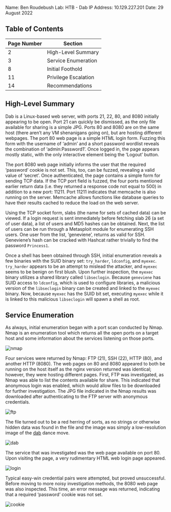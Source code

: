 Name: Ben Roudebush
Lab: HTB - Dab
IP Address: 10.129.227.201
Date: 29 August 2022

## Table of Contents

| Page Number | Section |
| - | - |
| 2 | High-Level Summary |
| 3 | Service Enumeration |
| 8 | Initial Foothold |
| 11 | Privilege Escalation |
| 14 | Recommendations |

## High-Level Summary

Dab is a Linux-based web server, with ports 21, 22, 80, and 8080 initially appearing to be open. Port 21 can quickly be dismissed, as the only file available for sharing is a simple JPG. Ports 80 and 8080 are on the same host (there aren’t any VM shenanigans going on), but are hosting different webpages. The port 80 web page is a simple HTML login form. Fuzzing this form with the username of ‘admin’ and a short password wordlist reveals the combination of ‘admin:Password1’. Once logged in, the page appears mostly static, with the only interactive element being the ‘Logout’ button. 

The port 8080 web page initially informs the user that the required ‘password’ cookie is not set. This, too, can be fuzzed, revealing a valid value of ‘secret’. Once authenticated, the page contains a simple form for sending TCP data. If the TCP port field is fuzzed, the four ports mentioned earlier return data (i.e. they returned a response code not equal to 500) in addition to a new port: 11211. Port 11211 indicates that memcache is also running on the server. Memcache allows functions like database queries to have their results cached to reduce the load on the web server.

Using the TCP socket form, slabs (the name for sets of cached data) can be viewed. If a login request is sent immediately before fetching slab 26 (a set of user data), a list of users and MD5 hashes can be obtained. Next, the list of users can be run through a Metasploit module for enumerating SSH users. One user from the list, ‘geneviene’, returns as valid for SSH. Geneviene’s hash can be cracked with Hashcat rather trivially to find the password `Princess1`.

Once a shell has been obtained through SSH, initial enumeration reveals a few binaries with the SUID binary set: `try_harder`, `ldconfig`, and `myexec`. `try_harder` appears to be an attempt to mislead the attacker, and `myexec` seems to be benign on first blush. Upon further inspection, the `myexec` binary utilizes a shared library called `libseclogin`. Because `geneviene` has SUID access to `ldconfig`, which is used to configure libraries, a malicious version of the `libseclogin` binary can be created and linked to the `myexec` binary. Now, because `myexec` has the SUID bit set, executing `myexec` while it is linked to this malicious `libseclogin` will spawn a shell as root.

## Service Enumeration

As always, initial enumeration began with a port scan conducted by Nmap. Nmap is an enumeration tool which returns all the open ports on a target host and some information about the services listening on those ports.

![nmap](C:\Users\valoe\Documents\HTB\dab\01-nmap.png)

Four services were returned by Nmap: FTP (21), SSH (22), HTTP (80), and another HTTP (8080). The web pages on 80 and 8080 appeared to both be running on the host itself as the nginx version returned was identical; however, they were hosting different pages. First, FTP was investigated, as Nmap was able to list the contents available for share. This indicated that anonymous login was enabled, which would allow files to be downloaded for further investigation. The JPG file indicated in the Nmap results was downloaded after authenticating to the FTP server with anonymous credentials.

![ftp](C:\Users\valoe\Documents\HTB\dab\02-ftp.png)

The file turned out to be a red herring of sorts, as no strings or otherwise hidden data was found in the file and the image was simply a low-resolution image of the [dab](https://www.merriam-webster.com/dictionary/dab) dance move.

![dab](C:\Users\valoe\Documents\HTB\dab\03-dab.png)

The service that was investigated was the web page available on port 80. Upon visiting the page, a very rudimentary HTML web login page appeared.

![login](C:\Users\valoe\Documents\HTB\dab\04-login.png)

Typical easy-win credential pairs were attempted, but proved unsuccessful. Before moving to more noisy investigation methods, the 8080 web page was also inspected. This time, an error message was returned, indicating that a required ‘password’ cookie was not set.

![cookie](C:\Users\valoe\Documents\HTB\dab\05-cookie.png)

